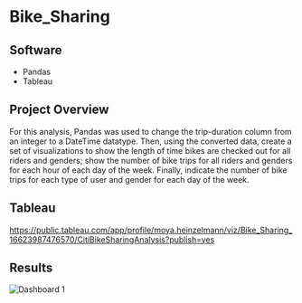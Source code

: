 # Bike_Sharing

## Software
- Pandas
- Tableau

## Project Overview

For this analysis, Pandas was used to change the trip-duration column from an integer to a DateTime datatype. Then, using the converted data, create a set of visualizations to show the length of time bikes are checked out for all riders and genders; show the number of bike trips for all riders and genders for each hour of each day of the week. Finally, indicate the number of bike trips for each type of user and gender for each day of the week.

## Tableau
https://public.tableau.com/app/profile/moya.heinzelmann/viz/Bike_Sharing_16623987476570/CitiBikeSharingAnalysis?publish=yes

## Results
![Dashboard 1](https://user-images.githubusercontent.com/105765150/189558822-5827f5b2-7063-4c85-9093-87a0173b062e.png)
